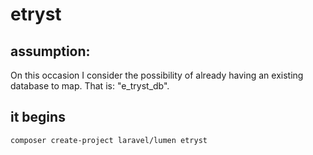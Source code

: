# etryst

## assumption:

On this occasion I consider the possibility of already having an existing database to map.
That is: "e_tryst_db".

## it begins

```shell
composer create-project laravel/lumen etryst
```
